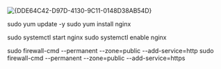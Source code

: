 ![{DDE64C42-D97D-4130-9C11-0148D38AB54D}](https://github.com/user-attachments/assets/7cafa874-7be0-4e0c-a2da-6c15f8102989)

sudo yum update -y
sudo yum install nginx

sudo systemctl start nginx
sudo systemctl enable nginx

sudo firewall-cmd --permanent --zone=public --add-service=http
sudo firewall-cmd --permanent --zone=public --add-service=https

